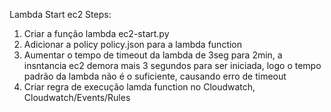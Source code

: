 Lambda Start ec2 Steps:

1. Criar a função lambda ec2-start.py
2. Adicionar a policy policy.json para a lambda function
3. Aumentar o tempo de timeout da lambda de 3seg para 2min, a insntancia ec2 demora mais 3 segundos para ser iniciada, logo o tempo padrão da lambda não é o suficiente, causando erro de timeout
4. Criar regra de execução lamda function no Cloudwatch, Cloudwatch/Events/Rules
